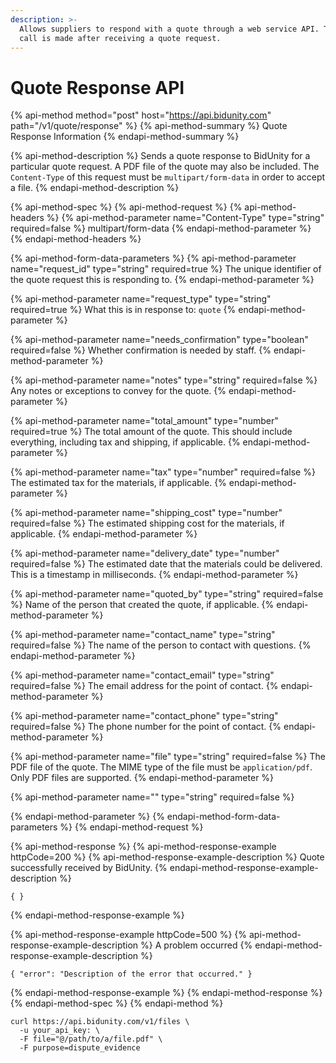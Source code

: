 ```yaml
---
description: >-
  Allows suppliers to respond with a quote through a web service API. This API
  call is made after receiving a quote request.
---
```


# Quote Response API

{% api-method method="post" host="https://api.bidunity.com" path="/v1/quote/response" %}
{% api-method-summary %}
Quote Response Information
{% endapi-method-summary %}

{% api-method-description %}
Sends a quote response to BidUnity for a particular quote request. A PDF file of the quote may also be included. The `Content-Type` of this request must be `multipart/form-data` in order to accept a file.
{% endapi-method-description %}

{% api-method-spec %}
{% api-method-request %}
{% api-method-headers %}
{% api-method-parameter name="Content-Type" type="string" required=false %}
multipart/form-data
{% endapi-method-parameter %}
{% endapi-method-headers %}

{% api-method-form-data-parameters %}
{% api-method-parameter name="request\_id" type="string" required=true %}
The unique identifier of the quote request this is responding to.
{% endapi-method-parameter %}

{% api-method-parameter name="request\_type" type="string" required=true %}
What this is in response to: `quote`
{% endapi-method-parameter %}

{% api-method-parameter name="needs\_confirmation" type="boolean" required=false %}
Whether confirmation is needed by staff.
{% endapi-method-parameter %}

{% api-method-parameter name="notes" type="string" required=false %}
Any notes or exceptions to convey for the quote.
{% endapi-method-parameter %}

{% api-method-parameter name="total\_amount" type="number" required=true %}
The total amount of the quote. This should include everything, including tax and shipping, if applicable.
{% endapi-method-parameter %}

{% api-method-parameter name="tax" type="number" required=false %}
The estimated tax for the materials, if applicable.
{% endapi-method-parameter %}

{% api-method-parameter name="shipping\_cost" type="number" required=false %}
The estimated shipping cost for the materials, if applicable.
{% endapi-method-parameter %}

{% api-method-parameter name="delivery\_date" type="number" required=false %}
The estimated date that the materials could be delivered. This is a timestamp in milliseconds.
{% endapi-method-parameter %}

{% api-method-parameter name="quoted\_by" type="string" required=false %}
Name of the person that created the quote, if applicable.
{% endapi-method-parameter %}

{% api-method-parameter name="contact\_name" type="string" required=false %}
The name of the person to contact with questions.
{% endapi-method-parameter %}

{% api-method-parameter name="contact\_email" type="string" required=false %}
The email address for the point of contact.
{% endapi-method-parameter %}

{% api-method-parameter name="contact\_phone" type="string" required=false %}
The phone number for the point of contact.
{% endapi-method-parameter %}

{% api-method-parameter name="file" type="string" required=false %}
The PDF file of the quote. The MIME type of the file must be `application/pdf`. Only PDF files are supported.
{% endapi-method-parameter %}

{% api-method-parameter name="" type="string" required=false %}

{% endapi-method-parameter %}
{% endapi-method-form-data-parameters %}
{% endapi-method-request %}

{% api-method-response %}
{% api-method-response-example httpCode=200 %}
{% api-method-response-example-description %}
Quote successfully received by BidUnity.
{% endapi-method-response-example-description %}

```
{ }
```
{% endapi-method-response-example %}

{% api-method-response-example httpCode=500 %}
{% api-method-response-example-description %}
A problem occurred 
{% endapi-method-response-example-description %}

```
{ "error": "Description of the error that occurred." }
```
{% endapi-method-response-example %}
{% endapi-method-response %}
{% endapi-method-spec %}
{% endapi-method %}

```text
curl https://api.bidunity.com/v1/files \
  -u your_api_key: \
  -F file="@/path/to/a/file.pdf" \
  -F purpose=dispute_evidence
```

